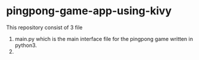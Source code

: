 # pingpong-game-app-using-kivy

This repository consist of 3 file 
1. main.py which is the main interface file for the pingpong game written in python3.
2. 
